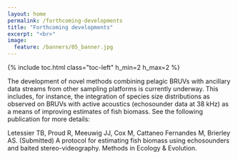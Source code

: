 ```yaml
---
layout: home
permalink: /forthcoming-developments
title: "Forthcoming developments"
excerpt: "<br>"
image:
  feature: /banners/05_banner.jpg
---
```

{% include toc.html class="toc-left" h_min=2 h_max=2 %}

The development of novel methods combining pelagic BRUVs with ancillary data streams from other sampling platforms is currently underway. This includes, for instance, the integration of species size distributions as observed on BRUVs with active acoustics (echosounder data at 38 kHz) as a means of improving estimates of fish biomass. See the following publication for more details:

Letessier TB, Proud R, Meeuwig JJ, Cox M, Cattaneo Fernandes M, Brierley AS. (Submitted) A protocol for estimating fish biomass using echosounders and baited stereo-videography. Methods in Ecology & Evolution.
